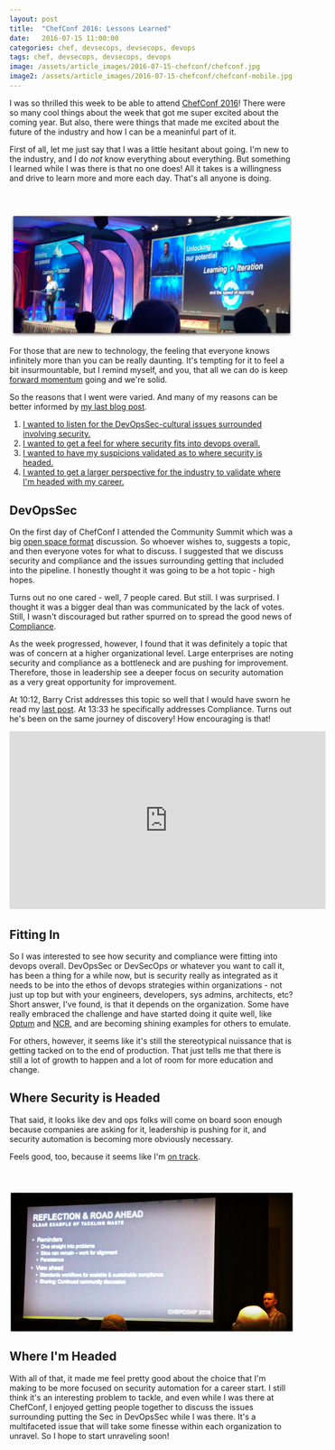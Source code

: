 ```yaml
---
layout: post
title:  "ChefConf 2016: Lessons Learned"
date:   2016-07-15 11:00:00
categories: chef, devsecops, devsecops, devops
tags: chef, devsecops, devsecops, devops
image: /assets/article_images/2016-07-15-chefconf/chefconf.jpg
image2: /assets/article_images/2016-07-15-chefconf/chefconf-mobile.jpg
---
```

I was so thrilled this week to be able to attend [ChefConf 2016](https://chefconf.chef.io/)! There were so many cool things about the week that got me super excited about the coming year. But also, there were things that made me excited about the future of the industry and how I can be a meaninful part of it. 
 
First of all, let me just say that I was a little hesitant about going. I'm new to the industry, and I do *not* know everything about everything. But something I learned while I was there is that no one does! All it takes is a willingness and drive to learn more and more each day. That's all anyone is doing.

<img src='/assets/article_images/2016-07-15-chefconf/chefconf2016.png' style='display: block; margin-left: auto; margin-right: auto; padding-top: 40px' />

For those that are new to technology, the feeling that everyone knows infinitely more than you can be really daunting. It's tempting for it to feel a bit insurmountable, but I remind myself, and you, that all we can do is keep [forward momentum](https://youtu.be/h_hsQyk74k4) going and we're solid. 

So the reasons that I went were varied. And many of my reasons can be better informed by [my last blog post](http://www.anniehedgie.com/inspec-basics-8).

 1. [I wanted to listen for the DevOpsSec-cultural issues surrounded involving security.](#devopssec)
 2. [I wanted to get a feel for where security fits into devops overall.](#fitting-in)
 3. [I wanted to have my suspicions validated as to where security is headed.](#where-security-is-headed)
 4. [I wanted to get a larger perspective for the industry to validate where I'm headed with my career.](#where-im-headed)

## DevOpsSec
On the first day of ChefConf I attended the Community Summit which was a big [open space format](http://www.devopsdays.org/open-space-format/) discussion. So whoever wishes to, suggests a topic, and then everyone votes for what to discuss. I suggested that we discuss security and compliance and the issues surrounding getting that included into the pipeline. I honestly thought it was going to be a hot topic - high hopes. 

Turns out no one cared - well, 7 people cared. But still. I was surprised. I thought it was a bigger deal than was communicated by the lack of votes. Still, I wasn't discouraged but rather spurred on to spread the good news of [Compliance](http://www.anniehedgie.com/tour-of-chef-compliance). 

As the week progressed, however, I found that it was definitely a topic that was of concern at a higher organizational level. Large enterprises are noting security and compliance as a bottleneck and are pushing for improvement. Therefore, those in leadership see a deeper focus on security automation as a very great opportunity for improvement. 

At 10:12, Barry Crist addresses this topic so well that I would have sworn he read my [last post](http://www.anniehedgie.com/inspec-basics-8). At 13:33 he specifically addresses Compliance. Turns out he's been on the same journey of discovery! How encouraging is that!

<iframe width="560" height="315" src="https://www.youtube.com/embed/mA-gozxxrPo" frameborder="0" allowfullscreen></iframe>

## Fitting In
So I was interested to see how security and compliance were fitting into devops overall. DevOpsSec or DevSecOps or whatever you want to call it, has been a thing for a while now, but is security really as integrated as it needs to be into the ethos of devops strategies within organizations - not just up top but with your engineers, developers, sys admins, architects, etc? Short answer, I've found, is that it depends on the organization. Some have really embraced the challenge and have started doing it quite well, like [Optum](https://chefconf2016.sched.org/speaker/odie_routh.1v2stk3s) and [NCR](https://chefconf2016.sched.org/speaker/michael_hedgepeth.1v5jkgrw), and are becoming shining examples for others to emulate.

For others, however, it seems like it's still the stereotypical nuissance that is getting tacked on to the end of production. That just tells me that there is still a lot of growth to happen and a lot of room for more education and change. 

## Where Security is Headed
That said, it looks like dev and ops folks will come on board soon enough because companies are asking for it, leadership is pushing for it, and security automation is becoming more obviously necessary. 

Feels good, too, because it seems like I'm [on track](http://www.anniehedgie.com/inspec-basics-8).

[<img src='/assets/article_images/2016-07-15-chefconf/roadahead.png' style='display: block; margin-left: auto; margin-right: auto; padding-top: 40px' />](https://chefconf2016.sched.org/speaker/odie_routh.1v2stk3s)

## Where I'm Headed
With all of that, it made me feel pretty good about the choice that I'm making to be more focused on security automation for a career start. I still think it's an interesting problem to tackle, and even while I was there at ChefConf, I enjoyed getting people together to discuss the issues surrounding putting the Sec in DevOpsSec while I was there. It's a multifaceted issue that will take some finesse within each organization to unravel. So I hope to start unraveling soon!